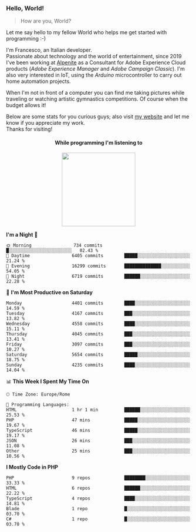 ### Hello, World!

> How are you, World?

Let me say hello to my fellow World who helps me get started with programming :-)

I'm Francesco, an Italian developer.  
Passionate about technology and the world of entertainment, since 2019 I've been working at [Alpenite](https://www.alpenite.com) as a Consultant for Adobe Experience Cloud products (*Adobe Experience Manager* and *Adobe Campaign Classic*). I'm also very interested in IoT, using the *Arduino* microcontroller to carry out home automation projects.

When I'm not in front of a computer you can find me taking pictures while traveling or watching artistic gymnastics competitions. Of course when the budget allows it!

Below are some stats for you curious guys; also visit [my website](https://www.francescorega.eu) and let me know if you appreciate my work.  
Thanks for visiting!

<div align="center">
  <h4>While programming I'm listening to</h4>
  <a href="https://apps.francescorega.eu/now-playing/11147232609" target="_blank"><img src="https://apps.francescorega.eu/now-playing/11147232609" width="200"></a>
</div>

<!--START_SECTION:waka-->
**I'm a Night 🦉** 

```text
🌞 Morning                734 commits         █░░░░░░░░░░░░░░░░░░░░░░░░   02.43 % 
🌆 Daytime                6405 commits        █████░░░░░░░░░░░░░░░░░░░░   21.24 % 
🌃 Evening                16299 commits       ██████████████░░░░░░░░░░░   54.05 % 
🌙 Night                  6719 commits        ██████░░░░░░░░░░░░░░░░░░░   22.28 % 
```
📅 **I'm Most Productive on Saturday** 

```text
Monday                   4401 commits        ████░░░░░░░░░░░░░░░░░░░░░   14.59 % 
Tuesday                  4167 commits        ███░░░░░░░░░░░░░░░░░░░░░░   13.82 % 
Wednesday                4558 commits        ████░░░░░░░░░░░░░░░░░░░░░   15.11 % 
Thursday                 4045 commits        ███░░░░░░░░░░░░░░░░░░░░░░   13.41 % 
Friday                   3097 commits        ███░░░░░░░░░░░░░░░░░░░░░░   10.27 % 
Saturday                 5654 commits        █████░░░░░░░░░░░░░░░░░░░░   18.75 % 
Sunday                   4235 commits        ████░░░░░░░░░░░░░░░░░░░░░   14.04 % 
```


📊 **This Week I Spent My Time On** 

```text
🕑︎ Time Zone: Europe/Rome

💬 Programming Languages: 
HTML                     1 hr 1 min          ██████░░░░░░░░░░░░░░░░░░░   25.53 % 
PHP                      47 mins             █████░░░░░░░░░░░░░░░░░░░░   19.67 % 
TypeScript               46 mins             █████░░░░░░░░░░░░░░░░░░░░   19.17 % 
JSON                     26 mins             ███░░░░░░░░░░░░░░░░░░░░░░   11.08 % 
Other                    25 mins             ███░░░░░░░░░░░░░░░░░░░░░░   10.56 % 
```

**I Mostly Code in PHP** 

```text
PHP                      9 repos             ████████░░░░░░░░░░░░░░░░░   33.33 % 
HTML                     6 repos             ██████░░░░░░░░░░░░░░░░░░░   22.22 % 
TypeScript               4 repos             ████░░░░░░░░░░░░░░░░░░░░░   14.81 % 
Blade                    1 repo              █░░░░░░░░░░░░░░░░░░░░░░░░   03.70 % 
C#                       1 repo              █░░░░░░░░░░░░░░░░░░░░░░░░   03.70 % 
```




<!--END_SECTION:waka-->
